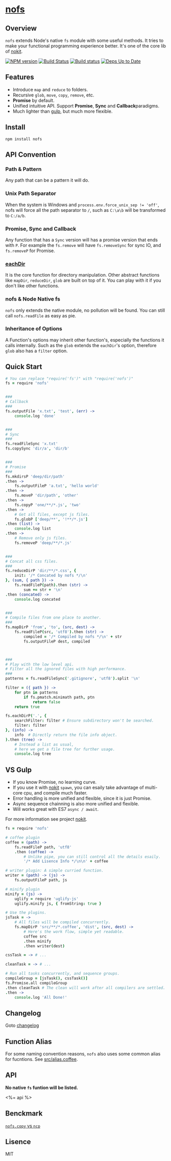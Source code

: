 # [nofs](https://github.com/ysmood/nofs)

## Overview

`nofs` extends Node's native `fs` module with some useful methods. It tries
to make your functional programming experience better. It's one of the core
lib of [nokit][].

[![NPM version](https://badge.fury.io/js/nofs.svg)](http://badge.fury.io/js/nofs) [![Build Status](https://travis-ci.org/ysmood/nofs.svg)](https://travis-ci.org/ysmood/nofs) [![Build status](https://ci.appveyor.com/api/projects/status/11ddy1j4wofdhal7?svg=true)](https://ci.appveyor.com/project/ysmood/nofs)
 [![Deps Up to Date](https://david-dm.org/ysmood/nofs.svg?style=flat)](https://david-dm.org/ysmood/nofs)

## Features

- Introduce `map` and `reduce` to folders.
- Recursive `glob`, `move`, `copy`, `remove`, etc.
- **Promise** by default.
- Unified intuitive API. Support **Promise**, **Sync** and **Callback**paradigms.
- Much lighter than [gulp](https://github.com/gulpjs/gulp), but much more flexible.

## Install

```shell
npm install nofs
```

## API Convention

### Path & Pattern

Any path that can be a pattern it will do.

### Unix Path Separator

When the system is Windows and `process.env.force_unix_sep != 'off'`, nofs  will force all the path separator to `/`, such as `C:\a\b` will be transformed to `C:/a/b`.

### Promise, Sync and Callback

Any function that has a `Sync` version will has a promise version that ends with `P`.
For example the `fs.remove` will have `fs.removeSync` for sync IO, and `fs.removeP` for Promise.

### [eachDir](#eachDirP)

It is the core function for directory manipulation. Other abstract functions
like `mapDir`, `reduceDir`, `glob` are built on top of it. You can play
with it if you don't like other functions.

### nofs & Node Native fs

`nofs` only extends the native module, no pollution will be found. You can
still call `nofs.readFile` as easy as pie.

### Inheritance of Options

A Function's options may inherit other function's, especially the functions it calls internally. Such as the `glob` extends the `eachDir`'s
option, therefore `glob` also has a `filter` option.

## Quick Start

```coffee
# You can replace "require('fs')" with "require('nofs')"
fs = require 'nofs'


###
# Callback
###
fs.outputFile 'x.txt', 'test', (err) ->
    console.log 'done'


###
# Sync
###
fs.readFileSync 'x.txt'
fs.copySync 'dir/a', 'dir/b'


###
# Promise
###
fs.mkdirsP 'deep/dir/path'
.then ->
    fs.outputFileP 'a.txt', 'hello world'
.then ->
    fs.moveP 'dir/path', 'other'
.then ->
    fs.copyP 'one/**/*.js', 'two'
.then ->
    # Get all files, except js files.
    fs.globP ['deep/**', '!**/*.js']
.then (list) ->
    console.log list
.then ->
    # Remove only js files.
    fs.removeP 'deep/**/*.js'


###
# Concat all css files.
###
fs.reduceDirP 'dir/**/*.css', {
    init: '/* Concated by nofs */\n'
}, (sum, { path }) ->
    fs.readFileP(path).then (str) ->
        sum += str + '\n'
.then (concated) ->
    console.log concated


###
# Compile files from one place to another.
###
fs.mapDirP 'from', 'to', (src, dest) ->
    fs.readFileP(src, 'utf8').then (str) ->
        compiled = '/* Compiled by nofs */\n' + str
        fs.outputFileP dest, compiled



###
# Play with the low level api.
# Filter all the ignored files with high performance.
###
patterns = fs.readFileSync('.gitignore', 'utf8').split '\n'

filter = ({ path }) ->
    for ptn in patterns
        if fs.pmatch.minimath path, ptn
            return false
    return true

fs.eachDirP('.', {
    searchFilter: filter # Ensure subdirectory won't be searched.
    filter: filter
}, (info) ->
    info  # Directly return the file info object.
).then (tree) ->
    # Instead a list as usual,
    # here we get a file tree for further usage.
    console.log tree
```


## VS Gulp

- If you know Promise, no learning curve.
- If you use it with [nokit][] `spawn`, you can esaily take advantage of multi-core cpu, and compile much faster.
- Error handling is more unified and flexible, since it is just Promise.
- Async sequence chainning is also more unified and flexible.
- Will works great with ES7 `async / await`.

For more information see project [nokit][].

```coffee
fs = require 'nofs'

# coffee plugin
coffee = (path) ->
    fs.readFileP path, 'utf8'
    .then (coffee) ->
        # Unlike pipe, you can still control all the details esaily.
        '/* Add Lisence Info */\n\n' + coffee

# writer plugin: A simple curried function.
writer = (path) -> (js) ->
    fs.outputFileP path, js

# minify plugin
minify = (js) ->
    uglify = require 'uglify-js'
    uglify.minify js, { fromString: true }

# Use the plugins.
jsTask = ->
    # All files will be compiled concurrently.
    fs.mapDirP 'src/**/*.coffee', 'dist', (src, dest) ->
        # Here's the work flow, simple yet readable.
        coffee src
        .then minify
        .then writer(dest)

cssTask = -> # ...

cleanTask = -> # ...

# Run all tasks concurrently, and sequence groups.
compileGroup = [jsTask(), cssTask()]
fs.Promise.all compileGroup
.then cleanTask # The clean will work after all compilers are settled.
.then ->
    console.log 'All Done!'
```

## Changelog

Goto [changelog](doc/changelog.md)

## Function Alias

For some naming convention reasons, `nofs` also uses some common alias for fucntions. See [src/alias.coffee](src/alias.coffee).

## API

__No native `fs` funtion will be listed.__

<%= api %>

## Benckmark

[`nofs.copy` vs `ncp`](benchmark/ncp.coffee)

## Lisence

MIT


[nokit]: https://github.com/ysmood/nokit